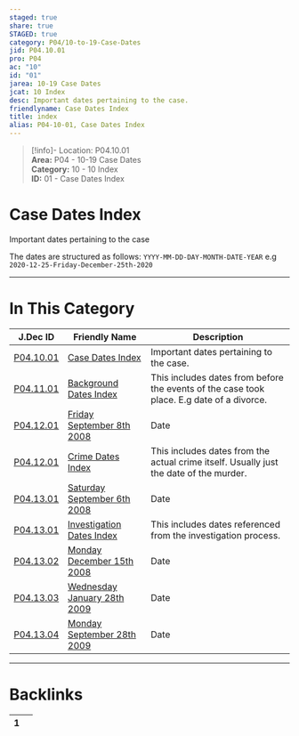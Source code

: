 ```yaml
---  
staged: true  
share: true  
STAGED: true  
category: P04/10-to-19-Case-Dates  
jid: P04.10.01  
pro: P04  
ac: "10"  
id: "01"  
jarea: 10-19 Case Dates  
jcat: 10 Index  
desc: Important dates pertaining to the case.  
friendlyname: Case Dates Index  
title: index  
alias: P04-10-01, Case Dates Index  
---  
```

  
>[!info]- Location: P04.10.01  
>**Area:** P04 - 10-19 Case Dates  
>**Category:** 10 - 10 Index  
>**ID:** 01 - Case Dates Index  
  
# Case Dates Index  
Important dates pertaining to the case  
  
The dates are structured as follows: `YYYY-MM-DD-DAY-MONTH-DATE-YEAR` e.g `2020-12-25-Friday-December-25th-2020`  
  
  
  
---  
# In This Category  
  
| J.Dec ID                                                                                                                          | Friendly Name                                                                                                                                       | Description                                                                               |  
| --------------------------------------------------------------------------------------------------------------------------------- | --------------------------------------------------------------------------------------------------------------------------------------------------- | ----------------------------------------------------------------------------------------- |  
| [P04.10.01](index.md)                                                        | [Case Dates Index](index.md)                                                                   | Important dates pertaining to the case.                                                   |  
| [P04.11.01](./11-Background-Dates/index.md)                                    | [Background Dates Index](./11-Background-Dates/index.md)                                         | This includes dates from before the events of the case took place. E.g date of a divorce. |  
| [P04.12.01](./12-Crime-Dates/2008-9-8-Friday-September-8th-2008.md)            | [Friday September 8th 2008](./12-Crime-Dates/2008-9-8-Friday-September-8th-2008.md)              | Date                                                                                      |  
| [P04.12.01](./12-Crime-Dates/index.md)                                         | [Crime Dates Index](./12-Crime-Dates/index.md)                                                   | This includes dates from the actual crime itself. Usually just the date of the murder.    |  
| [P04.13.01](./13-Investigation-Dates/2008-9-6-Saturday-September-6th-2008.md)  | [Saturday September 6th 2008](./13-Investigation-Dates/2008-9-6-Saturday-September-6th-2008.md)  | Date                                                                                      |  
| [P04.13.01](./13-Investigation-Dates/index.md)                                 | [Investigation Dates Index](./13-Investigation-Dates/index.md)                                   | This includes dates referenced from the investigation process.                            |  
| [P04.13.02](./13-Investigation-Dates/2008-12-15-Monday-December-15th-2008.md)  | [Monday December 15th 2008](./13-Investigation-Dates/2008-12-15-Monday-December-15th-2008.md)    | Date                                                                                      |  
| [P04.13.03](./13-Investigation-Dates/2009-1-28-Wednesday-January-28th-2009.md) | [Wednesday January 28th 2009](./13-Investigation-Dates/2009-1-28-Wednesday-January-28th-2009.md) | Date                                                                                      |  
| [P04.13.04](./13-Investigation-Dates/2009-9-28-Monday-September-28th-2009.md)  | [Monday September 28th 2009](./13-Investigation-Dates/2009-9-28-Monday-September-28th-2009.md)   | Date                                                                                      |  
  
  
---  
# Backlinks  
<div><table class="dataview table-view-table"><thead class="table-view-thead"><tr class="table-view-tr-header"><th class="table-view-th"><span></span><span class="dataview small-text">1</span></th><th class="table-view-th"><span></span></th></tr></thead><tbody class="table-view-tbody"></tbody></table></div>